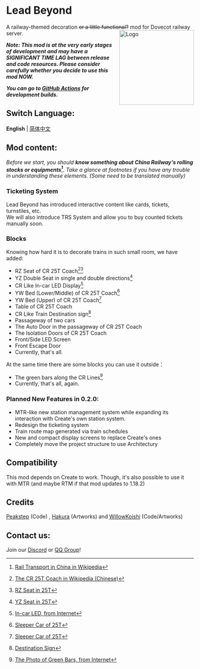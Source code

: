 # Lead Beyond

A railway-themed decoration ~~or a little functional?~~ mod for Dovecot railway server.
<img src="src/main/resources/icon.png" width = "200" height = "200" alt="Logo" align=right />

***Note: This mod is at the very early stages of development and may have a SIGNIFICANT TIME LAG between release and code resources. Please consider carefully whether you decide to use this mod NOW.***

***You can go to [GitHub Actions](https://github.com/DoveCotMC/LeadBeyond/actions) for development builds.***

## Switch Language:
**English** | [简体中文](README.md)

## Mod content:

*Before we start, you should **know something about China Railway's rolling stocks or equipments[^0]**. Take a glance at footnotes if you have any trouble in understanding these elements. (Some need to be translated manually)*

### Ticketing System
Lead Beyond has introduced interactive content like cards, tickets, turnstiles, etc.  
We will also introduce TRS System and allow you to buy counted tickets manually soon.

### Blocks
Knowing how hard it is to decorate trains in such small room, we have added:

- RZ Seat of CR 25T Coach[^1][^2]
- YZ Double Seat in single and double directions[^3]
- CR Like In-car LED Display[^4]
- YW Bed (Lower/Middle) of CR 25T Coach[^5]
- YW Bed (Upper) of CR 25T Coach[^5]
- Table of CR 25T Coach
- CR Like Train Destination sign[^6]
- Passageway of two cars
- The Auto Door in the passageway of CR 25T Coach
- The Isolation Doors of CR 25T Coach
- Front/Side LED Screen
- Front Escape Door
- Currently, that's all.

At the same time there are some blocks you can use it outside：
- The green bars along the CR Lines[^7]
- Currently, that's all, again.

### Planned New Features in 0.2.0:
- MTR-like new station management system while expanding its interaction with Create's own station system.
- Redesign the ticketing system
- Train route map generated via train schedules
- New and compact display screens to replace Create's ones
- Completely move the project structure to use Architectury

## Compatibility
This mod depends on Create to work. Though, it's also possible to use it with MTR (and maybe RTM if that mod updates to 1.18.2)

## Credits
[Peakstep](https://github.com/pkstDev) (Code) , [Hakura](https://github.com/radekemia) (Artworks) and [WillowKoishi](https://github.com/WillowKoishi) (Code/Artworks)

## Contact us:
Join our [Discord](https://discord.gg/HnWwDprPSr) or [QQ Group](https://jq.qq.com/?_wv=1027&k=QCpaGWUY)!

[^0]:[Rail Transport in China in Wikipedia](https://en.wikipedia.org/wiki/Rail_transport_in_China)
[^1]:[The CR 25T Coach in Wikipedia (Chinese)](https://zh.wikipedia.org/wiki/%E4%B8%AD%E5%9B%BD%E9%93%81%E8%B7%AF25T%E5%9E%8B%E5%AE%A2%E8%BD%A6)
[^2]:[RZ Seat in 25T](https://zh.wikipedia.org/wiki/%E4%B8%AD%E5%9B%BD%E9%93%81%E8%B7%AF25T%E5%9E%8B%E5%AE%A2%E8%BD%A6#/media/File:201702_Interior_of_RZ25T-111134.jpg)
[^3]:[YZ Seat in 25T](https://zh.wikipedia.org/wiki/%E4%B8%AD%E5%9B%BD%E9%93%81%E8%B7%AF25T%E5%9E%8B%E5%AE%A2%E8%BD%A6#/media/File:Interior_of_YZ25T_357365@T61_(20141203133535).JPG)
[^4]:[In-car LED, from Internet](http://blogimg.goo.ne.jp/user_image/71/4b/4c2170f7bbbfffdfaa5bad68616c4878.jpg?_gl=1*guk78c*_ga*OTk1MDQxMjUuMTY2NDgwNjM1NA..*_ga_XJ5END643J*MTY2NDk3NjE3Ny40LjAuMTY2NDk3NjE3Ny42MC4wLjA.)
[^5]:[Sleeper Car of 25T](https://zh.wikipedia.org/wiki/%E4%B8%AD%E5%9B%BD%E9%93%81%E8%B7%AF25T%E5%9E%8B%E5%AE%A2%E8%BD%A6#/media/File:T99_100_Hard_Sleeper_Car.jpg)
[^6]:[Destination Sign](https://zh.wikipedia.org/wiki/%E8%B7%AF%E7%B7%9A%E7%89%8C#/media/File:Chengdu_Guangzhou_Train.jpg)
[^7]:[The Photo of Green Bars, from Internet](https://th.bing.com/th/id/R.015e06164fe70850130e18fbd05efdb1?rik=MzjBJa12bA6rvA&riu=http%3a%2f%2fwww.mmhulanwang.com%2fuploads%2f20210309134828566_152.jpg&ehk=RdQijkHHU3KrI2Lx7LnHZCNLeY44twt%2f3BtE%2fOUY%2fL0%3d&risl=&pid=ImgRaw&r=0)
